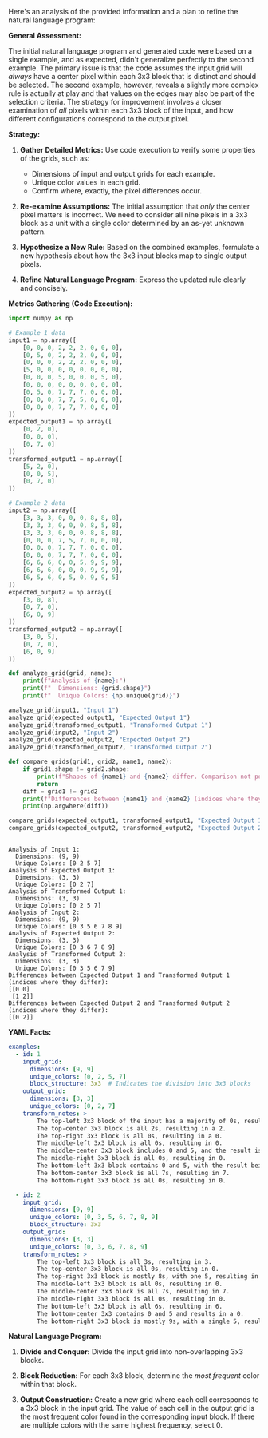 Here's an analysis of the provided information and a plan to refine the natural language program:

**General Assessment:**

The initial natural language program and generated code were based on a single example, and as expected, didn't generalize perfectly to the second example. The primary issue is that the code assumes the input grid will *always* have a center pixel within each 3x3 block that is distinct and should be selected. The second example, however, reveals a slightly more complex rule is actually at play and that values on the edges may also be part of the selection criteria. The strategy for improvement involves a closer examination of *all* pixels within each 3x3 block of the input, and how different configurations correspond to the output pixel.

**Strategy:**

1.  **Gather Detailed Metrics:** Use code execution to verify some properties of the grids, such as:
    *   Dimensions of input and output grids for each example.
    *   Unique color values in each grid.
    *   Confirm where, exactly, the pixel differences occur.

2.  **Re-examine Assumptions:** The initial assumption that *only* the center pixel matters is incorrect. We need to consider all nine pixels in a 3x3 block as a unit with a single color determined by an as-yet unknown pattern.

3.  **Hypothesize a New Rule:** Based on the combined examples, formulate a new hypothesis about how the 3x3 input blocks map to single output pixels.

4.  **Refine Natural Language Program:** Express the updated rule clearly and concisely.

**Metrics Gathering (Code Execution):**


``` python
import numpy as np

# Example 1 data
input1 = np.array([
    [0, 0, 0, 2, 2, 2, 0, 0, 0],
    [0, 5, 0, 2, 2, 2, 0, 0, 0],
    [0, 0, 0, 2, 2, 2, 0, 0, 0],
    [5, 0, 0, 0, 0, 0, 0, 0, 0],
    [0, 0, 0, 5, 0, 0, 0, 5, 0],
    [0, 0, 0, 0, 0, 0, 0, 0, 0],
    [0, 5, 0, 7, 7, 7, 0, 0, 0],
    [0, 0, 0, 7, 7, 5, 0, 0, 0],
    [0, 0, 0, 7, 7, 7, 0, 0, 0]
])
expected_output1 = np.array([
    [0, 2, 0],
    [0, 0, 0],
    [0, 7, 0]
])
transformed_output1 = np.array([
    [5, 2, 0],
    [0, 0, 5],
    [0, 7, 0]
])

# Example 2 data
input2 = np.array([
    [3, 3, 3, 0, 0, 0, 8, 8, 8],
    [3, 3, 3, 0, 0, 0, 8, 5, 8],
    [3, 3, 3, 0, 0, 0, 8, 8, 8],
    [0, 0, 0, 7, 5, 7, 0, 0, 0],
    [0, 0, 0, 7, 7, 7, 0, 0, 0],
    [0, 0, 0, 7, 7, 7, 0, 0, 0],
    [6, 6, 6, 0, 0, 5, 9, 9, 9],
    [6, 6, 6, 0, 0, 0, 9, 9, 9],
    [6, 5, 6, 0, 5, 0, 9, 9, 5]
])
expected_output2 = np.array([
    [3, 0, 8],
    [0, 7, 0],
    [6, 0, 9]
])
transformed_output2 = np.array([
    [3, 0, 5],
    [0, 7, 0],
    [6, 0, 9]
])

def analyze_grid(grid, name):
    print(f"Analysis of {name}:")
    print(f"  Dimensions: {grid.shape}")
    print(f"  Unique Colors: {np.unique(grid)}")

analyze_grid(input1, "Input 1")
analyze_grid(expected_output1, "Expected Output 1")
analyze_grid(transformed_output1, "Transformed Output 1")
analyze_grid(input2, "Input 2")
analyze_grid(expected_output2, "Expected Output 2")
analyze_grid(transformed_output2, "Transformed Output 2")

def compare_grids(grid1, grid2, name1, name2):
    if grid1.shape != grid2.shape:
        print(f"Shapes of {name1} and {name2} differ. Comparison not possible.")
        return
    diff = grid1 != grid2
    print(f"Differences between {name1} and {name2} (indices where they differ):")
    print(np.argwhere(diff))

compare_grids(expected_output1, transformed_output1, "Expected Output 1", "Transformed Output 1")
compare_grids(expected_output2, transformed_output2, "Expected Output 2", "Transformed Output 2")



```
```
Analysis of Input 1:
  Dimensions: (9, 9)
  Unique Colors: [0 2 5 7]
Analysis of Expected Output 1:
  Dimensions: (3, 3)
  Unique Colors: [0 2 7]
Analysis of Transformed Output 1:
  Dimensions: (3, 3)
  Unique Colors: [0 2 5 7]
Analysis of Input 2:
  Dimensions: (9, 9)
  Unique Colors: [0 3 5 6 7 8 9]
Analysis of Expected Output 2:
  Dimensions: (3, 3)
  Unique Colors: [0 3 6 7 8 9]
Analysis of Transformed Output 2:
  Dimensions: (3, 3)
  Unique Colors: [0 3 5 6 7 9]
Differences between Expected Output 1 and Transformed Output 1 (indices where they differ):
[[0 0]
 [1 2]]
Differences between Expected Output 2 and Transformed Output 2 (indices where they differ):
[[0 2]]

```
**YAML Facts:**


```yaml
examples:
  - id: 1
    input_grid:
      dimensions: [9, 9]
      unique_colors: [0, 2, 5, 7]
      block_structure: 3x3  # Indicates the division into 3x3 blocks
    output_grid:
      dimensions: [3, 3]
      unique_colors: [0, 2, 7]
    transform_notes: >
        The top-left 3x3 block of the input has a majority of 0s, resulting in a 0 in the output.
        The top-center 3x3 block is all 2s, resulting in a 2.
        The top-right 3x3 block is all 0s, resulting in a 0.
        The middle-left 3x3 block is all 0s, resulting in 0.
        The middle-center 3x3 block includes 0 and 5, and the result is 0.
        The middle-right 3x3 block is all 0s, resulting in 0.
        The bottom-left 3x3 block contains 0 and 5, with the result being 0.
        The bottom-center 3x3 block is all 7s, resulting in 7.
        The bottom-right 3x3 block is all 0s, resulting in 0.

  - id: 2
    input_grid:
      dimensions: [9, 9]
      unique_colors: [0, 3, 5, 6, 7, 8, 9]
      block_structure: 3x3
    output_grid:
      dimensions: [3, 3]
      unique_colors: [0, 3, 6, 7, 8, 9]
    transform_notes: >
        The top-left 3x3 block is all 3s, resulting in 3.
        The top-center 3x3 block is all 0s, resulting in 0.
        The top-right 3x3 block is mostly 8s, with one 5, resulting in 8.
        The middle-left 3x3 block is all 0s, resulting in 0.
        The middle-center 3x3 block is all 7s, resulting in 7.
        The middle-right 3x3 block is all 0s, resulting in 0.
        The bottom-left 3x3 block is all 6s, resulting in 6.
        The bottom-center 3x3 contains 0 and 5 and results in a 0.
        The bottom-right 3x3 block is mostly 9s, with a single 5, resulting in 9.
```


**Natural Language Program:**

1.  **Divide and Conquer:** Divide the input grid into non-overlapping 3x3 blocks.

2.  **Block Reduction:** For each 3x3 block, determine the *most frequent* color within that block.

3.  **Output Construction:**  Create a new grid where each cell corresponds to a 3x3 block in the input grid. The value of each cell in the output grid is the most frequent color found in the corresponding input block. If there are multiple colors with the same highest frequency, select 0.
